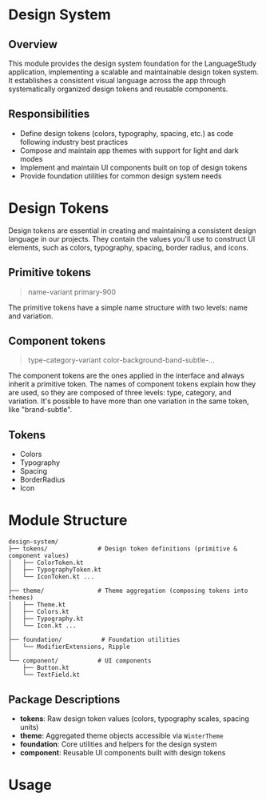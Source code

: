# Design System

## Overview

This module provides the design system foundation for the LanguageStudy application, implementing a scalable and maintainable design token system. 
It establishes a consistent visual language across the app through systematically organized design tokens and reusable components.

## Responsibilities

- Define design tokens (colors, typography, spacing, etc.) as code following industry best practices
- Compose and maintain app themes with support for light and dark modes
- Implement and maintain UI components built on top of design tokens
- Provide foundation utilities for common design system needs

# Design Tokens

Design tokens are essential in creating and maintaining a consistent design language in our projects.
They contain the values you'll use to construct Ul elements, such as colors, typography, spacing, border radius, and icons.

## Primitive tokens

> name-variant
> primary-900
 
The primitive tokens have a simple name structure with two levels: name and variation.

## Component tokens

> type-category-variant
> color-background-band-subtle-...

The component tokens are the ones applied in the interface and always inherit a primitive token. 
The names of component tokens explain how they are used, 
so they are composed of three levels: type, category, and variation. 
It's possible to have more than one variation in the same token, like "brand-subtle".

## Tokens

- Colors
- Typography
- Spacing
- BorderRadius
- Icon

# Module Structure

```
design-system/
├── tokens/              # Design token definitions (primitive & component values)
│   ├── ColorToken.kt
│   ├── TypographyToken.kt
│   └── IconToken.kt ...
│
├── theme/               # Theme aggregation (composing tokens into themes)
│   ├── Theme.kt
│   ├── Colors.kt
│   ├── Typography.kt
│   └── Icon.kt ...
│
├── foundation/           # Foundation utilities
│   └── ModifierExtensions, Ripple 
│
└── component/           # UI components
    ├── Button.kt
    └── TextField.kt
```

## Package Descriptions

- **tokens**: Raw design token values (colors, typography scales, spacing units)
- **theme**: Aggregated theme objects accessible via `WinterTheme`
- **foundation**: Core utilities and helpers for the design system
- **component**: Reusable UI components built with design tokens

# Usage


